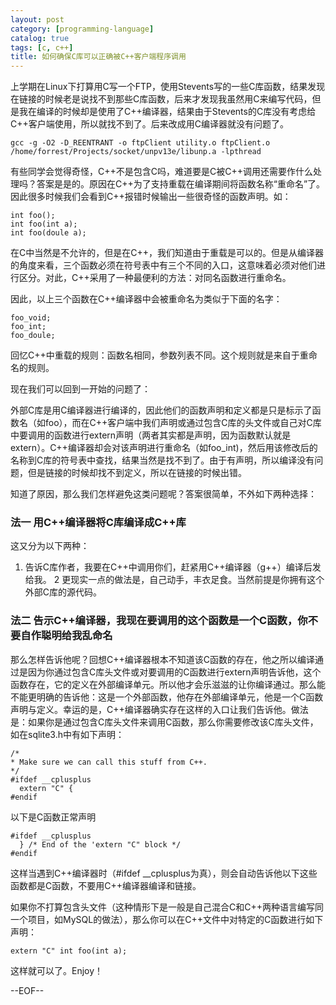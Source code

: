 ```yaml
---
layout: post
category: [programming-language]
catalog: true
tags: [c, c++]
title: 如何确保C库可以正确被C++客户端程序调用
---
```



上学期在Linux下打算用C写一个FTP，使用Stevents写的一些C库函数，结果发现在链接的时候老是说找不到那些C库函数，后来才发现我虽然用C来编写代码，但是我在编译的时候却是使用了C++编译器，结果由于Stevents的C库没有考虑给C++客户端使用，所以就找不到了。后来改成用C编译器就没有问题了。

    gcc -g -O2 -D_REENTRANT -o ftpClient utility.o ftpClient.o /home/forrest/Projects/socket/unpv13e/libunp.a -lpthread

有些同学会觉得奇怪，C++不是包含C吗，难道要是C被C++调用还需要作什么处理吗？答案是是的。原因在C++为了支持重载在编译期间将函数名称“重命名”了。因此很多时候我们会看到C++报错时候输出一些很奇怪的函数声明。如：

    int foo();
    int foo(int a);
    int foo(doule a);

在C中当然是不允许的，但是在C++，我们知道由于重载是可以的。但是从编译器的角度来看，三个函数必须在符号表中有三个不同的入口，这意味着必须对他们进行区分。对此，C++采用了一种最便利的方法：对同名函数进行重命名。

因此，以上三个函数在C++编译器中会被重命名为类似于下面的名字：

    foo_void;
    foo_int;
    foo_doule;

回忆C++中重载的规则：函数名相同，参数列表不同。这个规则就是来自于重命名的规则。

现在我们可以回到一开始的问题了：

外部C库是用C编译器进行编译的，因此他们的函数声明和定义都是只是标示了函数名（如foo），而在C++客户端中我们声明或通过包含C库的头文件或自己对C库中要调用的函数进行extern声明（两者其实都是声明，因为函数默认就是extern）。C++编译器却会对该声明进行重命名（如foo_int)，然后用该修改后的名称到C库的符号表中查找，结果当然是找不到了。由于有声明，所以编译没有问题，但是链接的时候却找不到定义，所以在链接的时候出错。

知道了原因，那么我们怎样避免这类问题呢？答案很简单，不外如下两种选择：

### 法一 用C++编译器将C库编译成C++库

这又分为以下两种：

1. 告诉C库作者，我要在C++中调用你们，赶紧用C++编译器（g++）编译后发给我。
2 更现实一点的做法是，自己动手，丰衣足食。当然前提是你拥有这个外部C库的源代码。


### 法二 告示C++编译器，我现在要调用的这个函数是一个C函数，你不要自作聪明给我乱命名

那么怎样告诉他呢？回想C++编译器根本不知道该C函数的存在，他之所以编译通过是因为你通过包含C库头文件或对要调用的C函数进行extern声明告诉他，这个函数存在，它的定义在外部编译单元。所以他才会乐滋滋的让你编译通过。那么能不能更明确的告诉他：这是一个外部函数，他存在外部编译单元，他是一个C函数声明与定义。幸运的是，C++编译器确实存在这样的入口让我们告诉他。做法是：如果你是通过包含C库头文件来调用C函数，那么你需要修改该C库头文件，如在sqlite3.h中有如下声明：

    /*
    * Make sure we can call this stuff from C++.
    */
    #ifdef __cplusplus
      extern "C" {
    #endif

以下是C函数正常声明

    #ifdef __cplusplus
      } /* End of the 'extern "C" block */
    #endif

这样当遇到C++编译器时（#ifdef __cplusplus为真），则会自动告诉他以下这些函数都是C函数，不要用C++编译器编译和链接。

如果你不打算包含头文件（这种情形下是一般是自己混合C和C++两种语言编写同一个项目，如MySQL的做法），那么你可以在C++文件中对特定的C函数进行如下声明：

    extern "C" int foo(int a);

这样就可以了。Enjoy！

--EOF--
